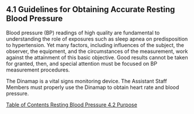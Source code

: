 ## 4.1 Guidelines for Obtaining Accurate Resting Blood Pressure

Blood pressure (BP) readings of high quality are fundamental to understanding the role of exposures such as sleep apnea on predisposition to hypertension. Yet many factors, including influences of the subject, the observer, the equipment, and the circumstances of the measurement, work against the attainment of this basic objective. Good results cannot be taken for granted, then, and special attention must be focused on BP measurement procedures.

The Dinamap is a vital signs monitoring device. The Assistant Staff Members must properly use the Dinamap to obtain heart rate and blood pressure.



<div class="center">
<div class="btn-group">
  <a href=":pages_path:/manuals/resting-blood-pressure/4-00-resting-blood-pressure-toc.md" class="btn btn-default">
    <span class="glyphicon glyphicon-chevron-left"></span>
    Table of Contents
  </a>

  <a href=":pages_path:/manuals/resting-blood-pressure" class="btn btn-default">
    <span class="glyphicon glyphicon-chevron-up"></span>
    Resting Blood Pressure
  </a>

  <a href=":pages_path:/manuals/resting-blood-pressure/4-02-purpose.md" class="btn btn-success">
    4.2 Purpose
    <span class="glyphicon glyphicon-chevron-right"></span>
  </a>
</div>
</div>
